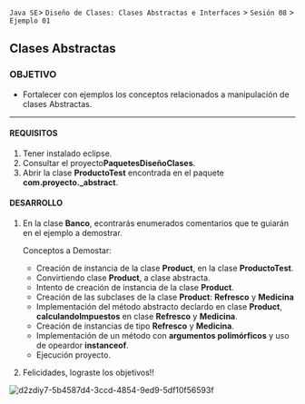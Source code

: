 

`Java SE`> `Diseño de Clases: Clases Abstractas e Interfaces` > `Sesión 08` > `Ejemplo 01`

## Clases Abstractas

### OBJETIVO

- Fortalecer con ejemplos los conceptos relacionados a manipulación de clases Abstractas.

<hr>

#### REQUISITOS

1. Tener instalado eclipse.
2. Consultar el proyecto<b>PaquetesDiseñoClases</b>.
3. Abrir la clase <b>ProductoTest</b> encontrada en el paquete <b>com.proyecto._abstract</b>.

#### DESARROLLO

1. En la clase <b>Banco</b>, econtrarás enumerados comentarios que te guiarán en el ejemplo a demostrar.

   Conceptos a Demostar:
   
    <ul>
      <li> Creación de instancia de la clase <b>Product</b>, en la clase <b>ProductoTest</b>.
      <li> Convirtiendo clase <b>Product</b>, a clase abstracta.
      <li> Intento de creación de instancia de la clase <b>Product</b>.
      <li> Creación de las subclases de la clase <b>Product</b>: <b>Refresco</b> y <b>Medicina</b>
      <li> Implementación del método abstracto declardo en clase <b>Product</b>, <b>calculandoImpuestos</b> en clase <b>Refresco</b> y <b>Medicina</b>.
      <li> Creación de instancias de tipo <b>Refresco</b> y <b>Medicina</b>.
      <li> Implementación de un método con <b>argumentos polimórficos</b> y uso de opeardor <b>instanceof</b>.
      <li> Ejecución proyecto.
   </ul>

2. Felicidades, lograste los objetivos!!

![d2zdiy7-5b4587d4-3ccd-4854-9ed9-5df10f56593f](https://user-images.githubusercontent.com/56565204/67425280-51a5c600-f59d-11e9-9baf-5ef3aeca8a11.png)
